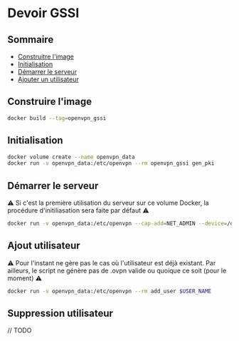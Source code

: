 # Devoir GSSI 

## Sommaire

- [Construitre l'image](#construire-limage)
- [Initialisation](#initialisation)
- [Démarrer le serveur](#d%C3%A9marrer-le-serveur)
- [Ajouter un utilisateur](#ajouter-un-utilisateur)

## Construire l'image

```Bash
docker build --tag=openvpn_gssi
```

## Initialisation

```Bash
docker volume create --name openvpn_data
docker run -v openvpn_data:/etc/openvpn --rm openvpn_gssi gen_pki
```

## Démarrer le serveur

:warning: Si c'est la première utilisation du serveur sur ce volume Docker, la procédure d'initiliasation sera faite par défaut :warning:

```Bash
docker run -v openvpn_data:/etc/openvpn --cap-add=NET_ADMIN --device=/dev/net/tun -p 1194:1194 -it --rm -d openvpn_gssi
```

## Ajout utilisateur

:warning: Pour l'instant ne gère pas le cas où l'utilisateur est déjà existant. Par ailleurs, le script ne génère pas de .ovpn valide ou quoique ce soit (pour le moment) :warning:

```Bash
docker run -v openvpn_data:/etc/openvpn --rm add_user $USER_NAME
```

## Suppression utilisateur

// TODO

